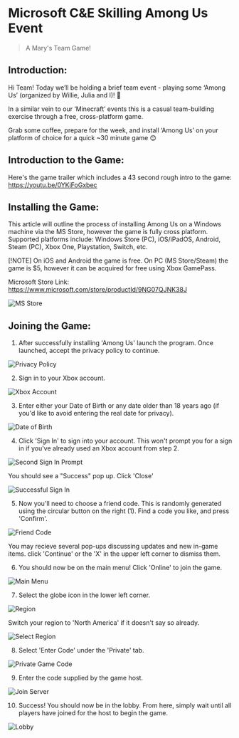 # Microsoft C&E Skilling Among Us Event
> A Mary's Team Game!

## Introduction:

Hi Team! Today we’ll be holding a brief team event - playing some ‘Among Us’ (organized by Willie, Julia and I)! 🎉

In a similar vein to our ‘Minecraft’ events this is a casual team-building exercise through a free, cross-platform game.

Grab some coffee, prepare for the week, and install ‘Among Us’ on your platform of choice for a quick ~30 minute game 😊


## Introduction to the Game:

Here's the game trailer which includes a 43 second rough intro to the game:
https://youtu.be/0YKjFoGxbec


## Installing the Game:

This article will outline the process of installing Among Us on a Windows machine via the MS Store, however the game is fully cross platform. Supported platforms include: Windows Store (PC), iOS/iPadOS, Android, Steam (PC), Xbox One, Playstation, Switch, etc. 

[!NOTE] On iOS and Android the game is free. On PC (MS Store/Steam) the game is $5, however it can be acquired for free using Xbox GamePass.

Microsoft Store Link: 
https://www.microsoft.com/store/productId/9NG07QJNK38J

![MS Store](./content/msstoreentry.png)


## Joining the Game:

1. After successfully installing 'Among Us' launch the program. Once launched, accept the privacy policy to continue.

![Privacy Policy](./content/privacypolicy.png)


2. Sign in to your Xbox account.

![Xbox Account](./content/xboxacct.png)


3. Enter either your Date of Birth or any date older than 18 years ago (if you'd like to avoid entering the real date for privacy).

![Date of Birth](./content/dobcheck.png)


4. Click 'Sign In' to sign into your account. This won't prompt you for a sign in if you've already used an Xbox account from step 2.

![Second Sign In Prompt](./content/signin2.png)

You should see a "Success" pop up. Click 'Close'

![Successful Sign In](./content/signinsuccess.png)


5. Now you'll need to choose a friend code. This is randomly generated using the circular button on the right (1). Find a code you like, and press 'Confirm'.

![Friend Code](./content/friendcodegen.png)

You may recieve several pop-ups discussing updates and new in-game items. click 'Continue' or the 'X' in the upper left corner to dismiss them.


6. You should now be on the main menu! Click 'Online' to join the game.

![Main Menu](./content/mainmenu.png)


7. Select the globe icon in the lower left corner.

![Region](./content/regionselect.png)

Switch your region to 'North America' if it doesn't say so already.

![Select Region](./content/regionlist.png)


8. Select 'Enter Code' under the 'Private' tab.

![Private Game Code](./content/gametypes.png)


9. Enter the code supplied by the game host.

![Join Server](./content/entercode.png)


10. Success! You should now be in the lobby. From here, simply wait until all players have joined for the host to begin the game.

![Lobby](./content/lobby.png)
